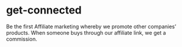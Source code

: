 # get-connected
Be the first
Affiliate marketing whereby we promote other companies’ products. When someone buys through our affiliate link, we get a commission.

